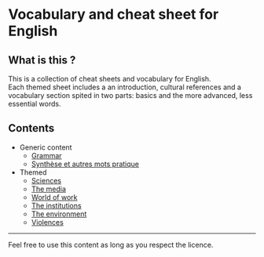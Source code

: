 # Vocabulary and cheat sheet for English

## What is this ?

This is a collection of cheat sheets and vocabulary for English.  
Each themed sheet includes a an introduction, cultural references and a vocabulary section spited in two parts: basics and the more advanced, less essential words.

## Contents

* Generic content
  * [Grammar](./Generic/0%20-%20Grammaire.md)
  * [Synthèse et autres mots pratique](./Generic/1%20-%20Utile.md)
* Themed
  * [Sciences](./Themed/1%20-%20Sciences.md)
  * [The media](./Themed/2%20-%20The%20media.md)
  * [World of work](./Themed/3%20-%20Work.md)
  * [The institutions](./Themed/4%20-%20Institutions.md)
  * [The environment](./Themed/5%20-%20Environment.md)
  * [Violences](./Themed/6%20-%20Violences.md)

***

Feel free to use this content as long as you respect the licence.
